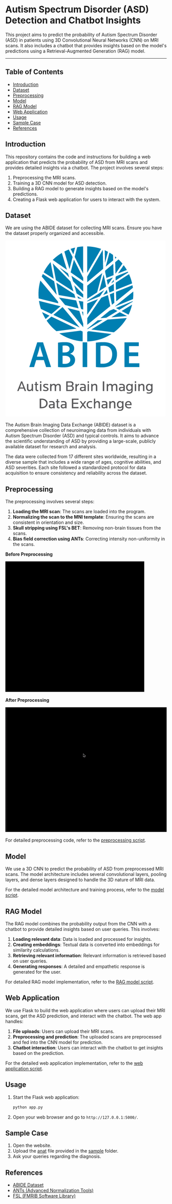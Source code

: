 
# Autism Spectrum Disorder (ASD) Detection and Chatbot Insights

This project aims to predict the probability of Autism Spectrum Disorder (ASD) in patients using 3D Convolutional Neural Networks (CNN) on MRI scans. It also includes a chatbot that provides insights based on the model's predictions using a Retrieval-Augmented Generation (RAG) model.

 ---
 
## Table of Contents

- [Introduction](#introduction)
- [Dataset](#dataset)
- [Preprocessing](#preprocessing)
- [Model](#model)
- [RAG Model](#rag-model)
- [Web Application](#web-application)
- [Usage](#usage)
- [Sample Case](#sample-case)
- [References](#references)

## Introduction

This repository contains the code and instructions for building a web application that predicts the probability of ASD from MRI scans and provides detailed insights via a chatbot. The project involves several steps:
1. Preprocessing the MRI scans.
2. Training a 3D CNN model for ASD detection.
3. Building a RAG model to generate insights based on the model's predictions.
4. Creating a Flask web application for users to interact with the system.

## Dataset

We are using the ABIDE dataset for collecting MRI scans. Ensure you have the dataset properly organized and accessible.

![Abide](assets/abide.jpeg)

The Autism Brain Imaging Data Exchange (ABIDE) dataset is a comprehensive collection of neuroimaging data from individuals with Autism Spectrum Disorder (ASD) and typical controls. It aims to advance the scientific understanding of ASD by providing a large-scale, publicly available dataset for research and analysis.

The data were collected from 17 different sites worldwide, resulting in a diverse sample that includes a wide range of ages, cognitive abilities, and ASD severities. Each site followed a standardized protocol for data acquisition to ensure consistency and reliability across the dataset.

## Preprocessing

The preprocessing involves several steps:
1. **Loading the MRI scan**: The scans are loaded into the program.
2. **Normalizing the scan to the MNI template**: Ensuring the scans are consistent in orientation and size.
3. **Skull stripping using FSL's BET**: Removing non-brain tissues from the scans.
4. **Bias field correction using ANTs**: Correcting intensity non-uniformity in the scans.

**Before Preprocessing**



![MRI before preprocessing](assets/before.gif)

**After Preprocessing**



![MRI after preprocessing](assets/after.gif)

For detailed preprocessing code, refer to the [preprocessing script](PreProcessing.py).

## Model

We use a 3D CNN to predict the probability of ASD from preprocessed MRI scans. The model architecture includes several convolutional layers, pooling layers, and dense layers designed to handle the 3D nature of MRI data.

For the detailed model architecture and training process, refer to the [model script](Model.py).

## RAG Model

The RAG model combines the probability output from the CNN with a chatbot to provide detailed insights based on user queries. This involves:
1. **Loading relevant data**: Data is loaded and processed for insights.
2. **Creating embeddings**: Textual data is converted into embeddings for similarity calculations.
3. **Retrieving relevant information**: Relevant information is retrieved based on user queries.
4. **Generating responses**: A detailed and empathetic response is generated for the user.

For detailed RAG model implementation, refer to the [RAG model script](RAG_model.py).

## Web Application

We use Flask to build the web application where users can upload their MRI scans, get the ASD prediction, and interact with the chatbot. The web app handles:
1. **File uploads**: Users can upload their MRI scans.
2. **Preprocessing and prediction**: The uploaded scans are preprocessed and fed into the CNN model for prediction.
3. **Chatbot interaction**: Users can interact with the chatbot to get insights based on the prediction.

For the detailed web application implementation, refer to the [web application script](app.py).

## Usage

1. Start the Flask web application:
   ```bash
   python app.py
   ```

2. Open your web browser and go to `http://127.0.0.1:5000/`.

## Sample Case

1. Open the website.
2. Upload the [anat](sample/anat.nii.gz) file provided in the [sample](sample) folder.
3. Ask your queries regarding the diagnosis.

## References
- [ABIDE Dataset](http://fcon_1000.projects.nitrc.org/indi/abide/)
- [ANTs (Advanced Normalization Tools)](http://stnava.github.io/ANTs/)
- [FSL (FMRIB Software Library)](https://fsl.fmrib.ox.ac.uk/fsl/fslwiki/)

